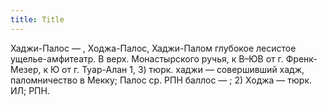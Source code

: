 ```yaml
---
title: Title
---
```


Хаджи-Палос — , Ходжа-Палос, Хаджи-Палом глубокое лесистое ущелье-амфитеатр. В
верх. Монастырского ручья, к В–ЮВ от г. Френк-Мезер, к Ю от г. Туар-Алан 1, 3)
тюрк. хаджи — совершивший хадж, паломничество в Мекку; Палос ср. РПН баллос — ;
2) Ходжа — тюрк. ИЛ; РПН.
